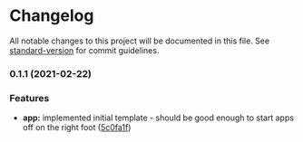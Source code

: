 # Changelog

All notable changes to this project will be documented in this file. See [standard-version](https://github.com/conventional-changelog/standard-version) for commit guidelines.

### 0.1.1 (2021-02-22)


### Features

* **app:** implemented initial template - should be good enough to start apps off on the right foot ([5c0fa1f](https://github.com/SEO-for-Real-Estate-Investors/next.js-template/commit/5c0fa1f71504981ef4ab2f31d3241c7adcbbceda))
